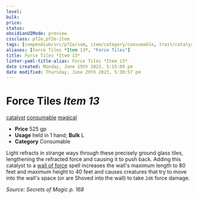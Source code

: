 ```yaml
---
level:
bulk:
price:
status:
obsidianUIMode: preview
cssclass: pf2e,pf2e-item
tags: [compendium/src/pf2e/som, item/category/consumable, trait/catalyst, trait/consumable, trait/magical]
aliases: [Force Tiles *Item 13*, "Force Tiles"]
title: Force Tiles *Item 13*
linter-yaml-title-alias: Force Tiles *Item 13*
date created: Monday, June 19th 2023, 5:15:09 pm
date modified: Thursday, June 29th 2023, 5:30:57 pm
---
```


# Force Tiles *Item 13*

[catalyst](rules/traits/catalyst-som.md) [consumable](rules/traits/consumable.md) [magical](rules/traits/magical.md)  

- **Price** 525 gp
- **Usage** held in 1 hand; **Bulk** L
- **Category** Consumable

Light refracts in strange ways through these precisely ground glass tiles, lengthening the refracted force and causing it to push back. Adding this catalyst to a [wall of force](compendium/spells/wall-of-force.md) spell increases the wall's maximum length to 80 feet and maximum height to 40 feet and causes creatures that try to move into the wall's space (or are Shoved into the wall) to take `2d6` force damage.

*Source: Secrets of Magic p. 168*
